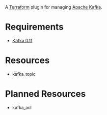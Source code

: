 A [Terraform][1] plugin for managing [Apache Kafka][2].

# Requirements
* [Kafka 0.11][3]

# Resources
* kafka_topic

# Planned Resources
* kafka_acl

[1]: https://www.terraform.io
[2]: https://kafka.apache.org
[3]: https://cwiki.apache.org/confluence/display/KAFKA/KIP-117%3A+Add+a+public+AdminClient+API+for+Kafka+admin+operations

